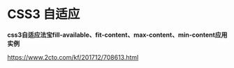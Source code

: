 # CSS3 自适应

**css3自适应法宝fill-available、fit-content、max-content、min-content应用实例**

https://www.2cto.com/kf/201712/708613.html

